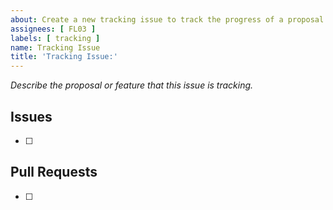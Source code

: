 ```yaml
---
about: Create a new tracking issue to track the progress of a proposal or feature.
assignees: [ FL03 ]
labels: [ tracking ]
name: Tracking Issue
title: 'Tracking Issue:'
---
```


_Describe the proposal or feature that this issue is tracking._

## Issues

- [ ]

## Pull Requests

- [ ]

